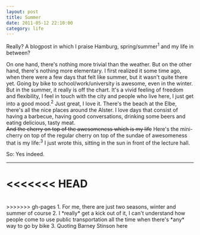 ```yaml
---
layout: post
title: Summer
date: 2011-05-12 22:10:00
category: life
---
```

Really? A blogpost in which I praise Hamburg, spring/summer<sup>1</sup> and my life in between? 

On one hand, there's nothing more trivial than the weather. But on the other hand, there's nothing more elementary. I first realized it some time ago, when there were a few days that felt like summer, but it wasn't quite there yet. Going by bike to school/work/university is awesome, even in the winter. But in the summer, it really is off the chart. It's a vivid feeling of freedom and flexibility, I feel in touch with the city and people who live here, I just get into a good mood.<sup>2</sup> Just great, I love it. There's the beach at the Elbe, there's all the nice places around the Alster. I love days that consist of having a barbecue, having good conversations, drinking some beers and eating delicious, tasty meat.  
<s>And the cherry on top of the awesomeness which is my life</s> Here's the mini-cherry on top of the regular cherry on top of the sundae of awesomeness that is my life:<sup>3</sup> I just wrote this, sitting in the sun in front of the lecture hall.

So: Yes indeed. 

---
<<<<<<< HEAD
=======
<br>
>>>>>>> gh-pages
1. For me, there are just two seasons, winter and summer of course
2. I *really* get a kick out of it, I can't understand how people come to use public transportation all the time when there's *any* way to go by bike
3. Quoting Barney Stinson here
